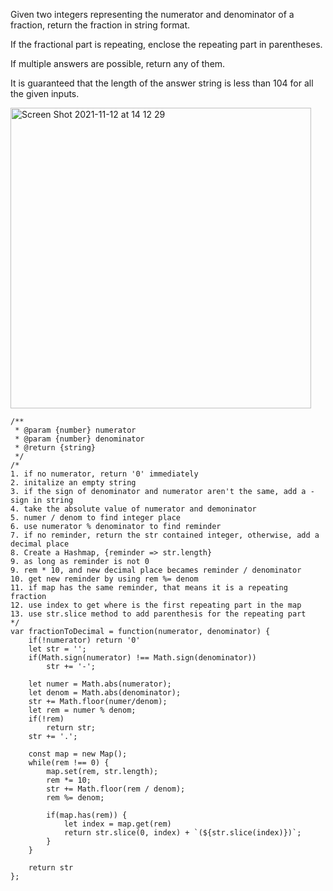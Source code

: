 
Given two integers representing the numerator and denominator of a fraction, return the fraction in string format.

If the fractional part is repeating, enclose the repeating part in parentheses.

If multiple answers are possible, return any of them.

It is guaranteed that the length of the answer string is less than 104 for all the given inputs.

<img width="481" alt="Screen Shot 2021-11-12 at 14 12 29" src="https://user-images.githubusercontent.com/37787994/141535051-7931db6e-d3dd-4ef4-bd49-79f3f74b8644.png">

```JS
/**
 * @param {number} numerator
 * @param {number} denominator
 * @return {string}
 */
/*
1. if no numerator, return '0' immediately
2. initalize an empty string
3. if the sign of denominator and numerator aren't the same, add a - sign in string
4. take the absolute value of numerator and demoninator
5. numer / denom to find integer place
6. use numerator % denominator to find reminder
7. if no reminder, return the str contained integer, otherwise, add a decimal place
8. Create a Hashmap, {reminder => str.length}
9. as long as reminder is not 0
9. rem * 10, and new decimal place becames reminder / denominator
10. get new reminder by using rem %= denom
11. if map has the same reminder, that means it is a repeating fraction
12. use index to get where is the first repeating part in the map
13. use str.slice method to add parenthesis for the repeating part
*/
var fractionToDecimal = function(numerator, denominator) {
    if(!numerator) return '0'
    let str = '';
    if(Math.sign(numerator) !== Math.sign(denominator))
        str += '-';
    
    let numer = Math.abs(numerator);
    let denom = Math.abs(denominator);
    str += Math.floor(numer/denom);
    let rem = numer % denom;
    if(!rem) 
        return str;
    str += '.';
    
    const map = new Map();
    while(rem !== 0) {
        map.set(rem, str.length);
        rem *= 10;
        str += Math.floor(rem / denom);
        rem %= denom;
    
        if(map.has(rem)) {
            let index = map.get(rem)
            return str.slice(0, index) + `(${str.slice(index)})`;
        }
    }
    
    return str
};
```
